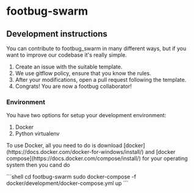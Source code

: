 # footbug-swarm



## Development instructions

<p> You can contribute to footbug_swarm in many different ways, but if you want to improve our codebase it's really simple.</p>

1. Create an issue with the suitable template.
2. We use gitflow policy, ensure that you know the rules.
3. After your modifications, open a pull request following the template.
4. Congrats! You are now a footbug collaborator!

### Environment

<p> You have two options for setup your development environment:</p>

1. Docker
2. Python virtualenv

<p>To use Docker, all you need to do is download [docker](https://docs.docker.com/docker-for-windows/install/) and [docker compose](https://docs.docker.com/compose/install/) for your operating system then you cand do
</p>
```shell
cd footbug-swarm
sudo docker-compose -f docker/development/docker-compose.yml up
```